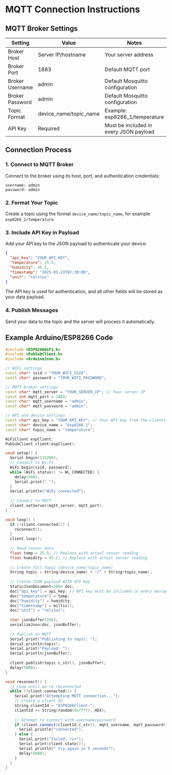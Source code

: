# MQTT Connection Instructions

## MQTT Broker Settings

| Setting | Value | Notes |
|---------|-------|-------|
| Broker Host | Server IP/hostname | Your server address |
| Broker Port | 1883 | Default MQTT port |
| Broker Username | admin | Default Mosquitto configuration |
| Broker Password | admin | Default Mosquitto configuration |
| Topic Format | device_name/topic_name | Example: esp8266_1/temperature |
| API Key | Required | Must be included in every JSON payload |

## Connection Process

### 1. Connect to MQTT Broker

Connect to the broker using its host, port, and authentication credentials:

```
username: admin
password: admin
```

### 2. Format Your Topic

Create a topic using the format `device_name/topic_name`, for example `esp8266_1/temperature`.

### 3. Include API Key in Payload

Add your API key to the JSON payload to authenticate your device:

```json
{
  "api_key": "YOUR_API_KEY", 
  "temperature": 25.5,
  "humidity": 45.2,
  "timestamp": "2025-03-23T07:30:00",
  "unit": "celsius"
}
```

The API key is used for authentication, and all other fields will be stored as your data payload.

### 4. Publish Messages

Send your data to the topic and the server will process it automatically.

## Example Arduino/ESP8266 Code

```cpp
#include <ESP8266WiFi.h>
#include <PubSubClient.h>
#include <ArduinoJson.h>

// WiFi settings
const char* ssid = "YOUR_WIFI_SSID";
const char* password = "YOUR_WIFI_PASSWORD";

// MQTT broker settings
const char* mqtt_server = "YOUR_SERVER_IP"; // Your server IP
const int mqtt_port = 1883;
const char* mqtt_username = "admin";
const char* mqtt_password = "admin";

// API and device settings
const char* api_key = "YOUR_API_KEY"; // Your API key from the clients page
const char* device_name = "esp8266_1";
const char* topic_name = "temperature";

WiFiClient espClient;
PubSubClient client(espClient);

void setup() {
  Serial.begin(115200);
  // Connect to Wi-Fi
  WiFi.begin(ssid, password);
  while (WiFi.status() != WL_CONNECTED) {
    delay(500);
    Serial.print(".");
  }
  Serial.println("WiFi connected");
  
  // Connect to MQTT
  client.setServer(mqtt_server, mqtt_port);
}

void loop() {
  if (!client.connected()) {
    reconnect();
  }
  client.loop();
  
  // Read sensor data
  float temp = 25.5; // Replace with actual sensor reading
  float humidity = 45.2; // Replace with actual sensor reading
  
  // Create full topic (device_name/topic_name)
  String topic = String(device_name) + "/" + String(topic_name);
  
  // Create JSON payload WITH API key
  StaticJsonDocument<200> doc;
  doc["api_key"] = api_key; // API key must be included in every message
  doc["temperature"] = temp;
  doc["humidity"] = humidity;
  doc["timestamp"] = millis();
  doc["unit"] = "celsius";
  
  char jsonBuffer[256];
  serializeJson(doc, jsonBuffer);
  
  // Publish to MQTT
  Serial.print("Publishing to topic: ");
  Serial.println(topic);
  Serial.print("Payload: ");
  Serial.println(jsonBuffer);
  
  client.publish(topic.c_str(), jsonBuffer);
  delay(5000);
}

void reconnect() {
  // Loop until we're reconnected
  while (!client.connected()) {
    Serial.print("Attempting MQTT connection...");
    // Create a client ID
    String clientId = "ESP8266Client-";
    clientId += String(random(0xffff), HEX);
    
    // Attempt to connect with username/password
    if (client.connect(clientId.c_str(), mqtt_username, mqtt_password)) {
      Serial.println("connected");
    } else {
      Serial.print("failed, rc=");
      Serial.print(client.state());
      Serial.println(" try again in 5 seconds");
      delay(5000);
    }
  }
}

